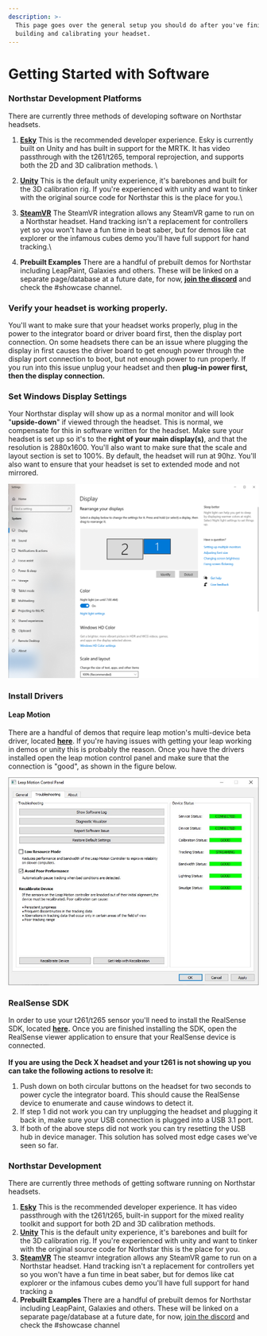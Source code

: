 ```yaml
---
description: >-
  This page goes over the general setup you should do after you've finished
  building and calibrating your headset.
---
```


# Getting Started with Software

### Northstar Development Platforms

There are currently three methods of developing software on Northstar headsets.&#x20;

1. [**Esky**](esky.md) This is the recommended developer experience. Esky is currently built on Unity and has built in support for the MRTK. It has video passthrough with the t261/t265, temporal reprojection, and supports both the 2D and 3D calibration methods. \

2. &#x20;[**Unity**](software.md) This is the default unity experience, it's barebones and built for the 3D calibration rig. If you're experienced with unity and want to tinker with the original source code for Northstar this is the place for you.\

3. [**SteamVR**](steamvr.md) The SteamVR integration allows any SteamVR game to run on a Northstar headset. Hand tracking isn't a replacement for controllers yet so you won't have a fun time in beat saber, but for demos like cat explorer or the infamous cubes demo you'll have full support for hand tracking.\

4. **Prebuilt Examples** There are a handful of prebuilt demos for Northstar including LeapPaint, Galaxies and others. These will be linked on a separate page/database at a future date, for now, [**join the discord**](https://discord.com/invite/NghjdX7) and check the #showcase channel.&#x20;

### Verify your headset is working properly.&#x20;

You'll want to make sure that your headset works properly, plug in the power to the integrator board or driver board first, then the display port connection. On some headsets there can be an issue where plugging the display in first causes the driver board to get enough power through the display port connection to boot, but not enough power to run properly. If you run into this issue unplug your headset and then **plug-in power first, then the display connection.**&#x20;

### **Set Windows Display Settings**

Your Northstar display will show up as a normal monitor and will look "**upside-down**" if viewed through the headset. This is normal, we compensate for this in software written for the headset. Make sure your headset is set up so it's to the **right of your main display(s)**, and that the resolution is 2880x1600. You'll also want to make sure that the scale and layout section is set to 100%. By default, the headset will run at 90hz. You'll also want to ensure that your headset is set to extended mode and not mirrored.&#x20;

![](<../.gitbook/assets/image (8).png>)

### Install Drivers

#### Leap Motion&#x20;

There are a handful of demos that require leap motion's multi-device beta driver, located [**here**](https://github.com/leapmotion/UnityModules/blob/feat-multi-device/Multidevice%20Service/LeapDeveloperKit\_4.0.0%2B52238\_win.zip). If you're having issues with getting your leap working in demos or unity this is probably the reason. Once you have the drivers installed open the leap motion control panel and make sure that the connection is "good", as shown in the figure below.&#x20;

![](<../.gitbook/assets/image (1).png>)

### RealSense SDK

In order to use your t261/t265 sensor you'll need to install the RealSense SDK, located [**here**](https://www.intelrealsense.com/sdk-2/)**.** Once you are finished installing the SDK, open the RealSense viewer application to ensure that your RealSense device is connected. \
\
**If you are using the Deck X headset and your t261 is not showing up you can take the following actions to resolve it:**

1. Push down on both circular buttons on the headset for two seconds to power cycle the integrator board. This should cause the RealSense device to enumerate and cause windows to detect it.&#x20;
2. If step 1 did not work you can try unplugging the headset and plugging it back in, make sure your USB connection is plugged into a USB 3.1 port.&#x20;
3. If both of the above steps did not work you can try resetting the USB hub in device manager. This solution has solved most edge cases we've seen so far.&#x20;

### Northstar Development

There are currently three methods of getting software running on Northstar headsets.&#x20;

1. [**Esky**](esky.md) This is the recommended developer experience. It has video passthrough with the t261/t265, built-in support for the mixed reality toolkit and support for both 2D and 3D calibration methods.&#x20;
2. &#x20;[**Unity**](software.md) This is the default unity experience, it's barebones and built for the 3D calibration rig. If you're experienced with unity and want to tinker with the original source code for Northstar this is the place for you.
3. [**SteamVR**](steamvr.md) The steamvr integration allows any SteamVR game to run on a Northstar headset. Hand tracking isn't a replacement for controllers yet so you won't have a fun time in beat saber, but for demos like cat explorer or the infamous cubes demo you'll have full support for hand tracking a
4. **Prebuilt Examples** There are a handful of prebuilt demos for Northstar including LeapPaint, Galaxies and others. These will be linked on a separate page/database at a future date, for now, [join the discord](https://discord.com/invite/NghjdX7) and check the #showcase channel&#x20;

